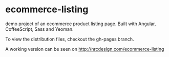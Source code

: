 ecommerce-listing
=================

demo project of an ecommerce product listing page. Built with Angular, CoffeeScript, Sass and Yeoman. 

To view the distribution files, checkout the gh-pages branch. 

A working version can be seen on http://nrcdesign.com/ecommerce-listing